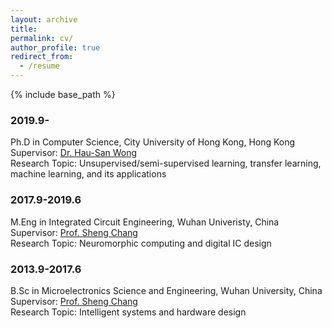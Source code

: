 ```yaml
---
layout: archive
title: 
permalink: cv/
author_profile: true
redirect_from:
  - /resume
---
```


{% include base_path %}


### 2019.9-
Ph.D in Computer Science, City University of Hong Kong, Hong Kong  
Supervisor: [Dr. Hau-San Wong](https://scholars.cityu.edu.hk/en/persons/hau-san-wong(d4881758-8e9f-4218-b2b5-ad33ebb52a3c).html)  
Research Topic: Unsupervised/semi-supervised learning, transfer learning, machine learning, and its applications  

### 2017.9-2019.6
M.Eng in Integrated Circuit Engineering, Wuhan Univeristy, China  
Supervisor: [Prof. Sheng Chang](https://faculty.whu.edu.cn/show.jsp?n=Sheng%20Chang&lang=cn)  
Research Topic: Neuromorphic computing and digital IC design  

### 2013.9-2017.6
B.Sc in Microelectronics Science and Engineering, Wuhan University, China  
Supervisor: [Prof. Sheng Chang](https://faculty.whu.edu.cn/show.jsp?n=Sheng%20Chang&lang=cn)  
Research Topic: Intelligent systems and hardware design  
